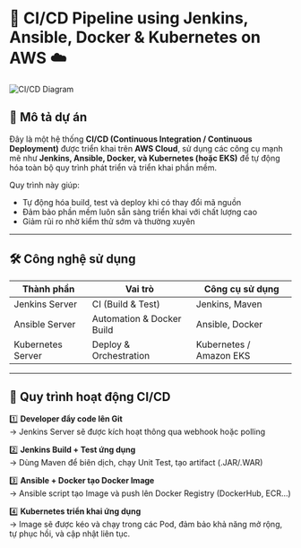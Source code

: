 # 🚀 CI/CD Pipeline using Jenkins, Ansible, Docker & Kubernetes on AWS ☁️

![CI/CD Diagram](https://private-user-images.githubusercontent.com/112816078/434653588-6c16688e-b984-4b7e-afea-2146d0219e29.png?jwt=eyJhbGciOiJIUzI1NiIsInR5cCI6IkpXVCJ9.eyJpc3MiOiJnaXRodWIuY29tIiwiYXVkIjoicmF3LmdpdGh1YnVzZXJjb250ZW50LmNvbSIsImtleSI6ImtleTUiLCJleHAiOjE3NDQ4NzAwNzEsIm5iZiI6MTc0NDg2OTc3MSwicGF0aCI6Ii8xMTI4MTYwNzgvNDM0NjUzNTg4LTZjMTY2ODhlLWI5ODQtNGI3ZS1hZmVhLTIxNDZkMDIxOWUyOS5wbmc_WC1BbXotQWxnb3JpdGhtPUFXUzQtSE1BQy1TSEEyNTYmWC1BbXotQ3JlZGVudGlhbD1BS0lBVkNPRFlMU0E1M1BRSzRaQSUyRjIwMjUwNDE3JTJGdXMtZWFzdC0xJTJGczMlMkZhd3M0X3JlcXVlc3QmWC1BbXotRGF0ZT0yMDI1MDQxN1QwNjAyNTFaJlgtQW16LUV4cGlyZXM9MzAwJlgtQW16LVNpZ25hdHVyZT02M2Q4MzMxMGEyZTg3NjJjYWI0ODBiNmMwMzJiZDQ5MzQyNzE5M2M5YjRjZGFiZThiNTdiYjZiYjE2ZTJmM2M1JlgtQW16LVNpZ25lZEhlYWRlcnM9aG9zdCJ9.Q1Q9E-kNzYPjMi3Ju7UUOZveDaALUj0C-ObJDuhdDK8)

## 📌 Mô tả dự án

Đây là một hệ thống **CI/CD (Continuous Integration / Continuous Deployment)** được triển khai trên **AWS Cloud**, sử dụng các công cụ mạnh mẽ như **Jenkins, Ansible, Docker, và Kubernetes (hoặc EKS)** để tự động hóa toàn bộ quy trình phát triển và triển khai phần mềm.

Quy trình này giúp:
- Tự động hóa build, test và deploy khi có thay đổi mã nguồn
- Đảm bảo phần mềm luôn sẵn sàng triển khai với chất lượng cao
- Giảm rủi ro nhờ kiểm thử sớm và thường xuyên

---

## 🛠️ Công nghệ sử dụng

| Thành phần | Vai trò | Công cụ sử dụng |
|------------|--------|----------------|
| Jenkins Server | CI (Build & Test) | Jenkins, Maven |
| Ansible Server | Automation & Docker Build | Ansible, Docker |
| Kubernetes Server | Deploy & Orchestration | Kubernetes / Amazon EKS |

---

## 🔄 Quy trình hoạt động CI/CD

1️⃣ **Developer đẩy code lên Git**  
→ Jenkins Server sẽ được kích hoạt thông qua webhook hoặc polling

2️⃣ **Jenkins Build + Test ứng dụng**  
→ Dùng Maven để biên dịch, chạy Unit Test, tạo artifact (.JAR/.WAR)

3️⃣ **Ansible + Docker tạo Docker Image**  
→ Ansible script tạo Image và push lên Docker Registry (DockerHub, ECR…)

4️⃣ **Kubernetes triển khai ứng dụng**  
→ Image sẽ được kéo và chạy trong các Pod, đảm bảo khả năng mở rộng, tự phục hồi, và cập nhật liên tục.


